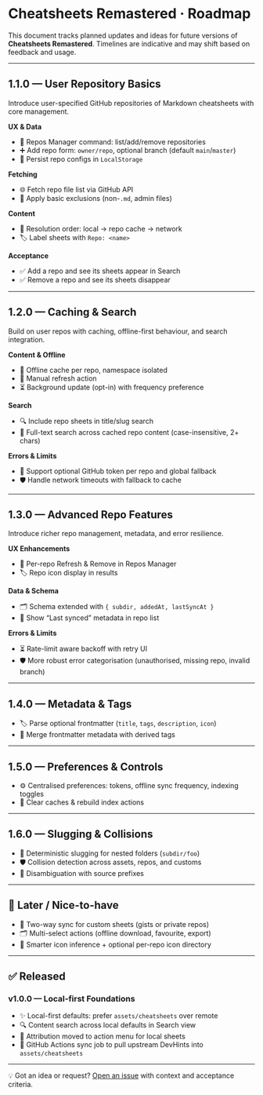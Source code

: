 # Cheatsheets Remastered · Roadmap

This document tracks planned updates and ideas for future versions of **Cheatsheets Remastered**.
Timelines are indicative and may shift based on feedback and usage.

---

## 1.1.0 — User Repository Basics

Introduce user-specified GitHub repositories of Markdown cheatsheets with core management.

**UX & Data**

* 📂 Repos Manager command: list/add/remove repositories
* ➕ Add repo form: `owner/repo`, optional branch (default `main`/`master`)
* 💾 Persist repo configs in `LocalStorage`

**Fetching**

* 🌐 Fetch repo file list via GitHub API
* 🛑 Apply basic exclusions (non-`.md`, admin files)

**Content**

* 🧭 Resolution order: local → repo cache → network
* 🏷️ Label sheets with `Repo: <name>`

**Acceptance**

* ✅ Add a repo and see its sheets appear in Search
* ✅ Remove a repo and see its sheets disappear

---

## 1.2.0 — Caching & Search

Build on user repos with caching, offline-first behaviour, and search integration.

**Content & Offline**

* 📡 Offline cache per repo, namespace isolated
* 🔄 Manual refresh action
* ⏳ Background update (opt-in) with frequency preference

**Search**

* 🔍 Include repo sheets in title/slug search
* 🔎 Full-text search across cached repo content (case-insensitive, 2+ chars)

**Errors & Limits**

* 🔑 Support optional GitHub token per repo and global fallback
* 🛡️ Handle network timeouts with fallback to cache

---

## 1.3.0 — Advanced Repo Features

Introduce richer repo management, metadata, and error resilience.

**UX Enhancements**

* 🔄 Per-repo Refresh & Remove in Repos Manager
* 🏷️ Repo icon display in results

**Data & Schema**

* 🗂️ Schema extended with `{ subdir, addedAt, lastSyncAt }`
* 📅 Show “Last synced” metadata in repo list

**Errors & Limits**

* ⏳ Rate-limit aware backoff with retry UI
* 🛡️ More robust error categorisation (unauthorised, missing repo, invalid branch)

---

## 1.4.0 — Metadata & Tags

* 🏷️ Parse optional frontmatter (`title`, `tags`, `description`, `icon`)
* 🔀 Merge frontmatter metadata with derived tags

---

## 1.5.0 — Preferences & Controls

* ⚙️ Centralised preferences: tokens, offline sync frequency, indexing toggles
* 🧹 Clear caches & rebuild index actions

---

## 1.6.0 — Slugging & Collisions

* 🧩 Deterministic slugging for nested folders (`subdir/foo`)
* 🛡️ Collision detection across assets, repos, and customs
* 🔖 Disambiguation with source prefixes

---

## 🔮 Later / Nice-to-have

* 🔗 Two-way sync for custom sheets (gists or private repos)
* 🗂️ Multi-select actions (offline download, favourite, export)
* 🎨 Smarter icon inference + optional per-repo icon directory

---

## ✅ Released

### v1.0.0 — Local-first Foundations

* ✨ Local-first defaults: prefer `assets/cheatsheets` over remote
* 🔍 Content search across local defaults in Search view
* 📝 Attribution moved to action menu for local sheets
* 🔄 GitHub Actions sync job to pull upstream DevHints into `assets/cheatsheets`

---

💡 Got an idea or request? [Open an issue](https://github.com/smcnab1/cheatsheets-remastered/issues/new) with context and acceptance criteria.
